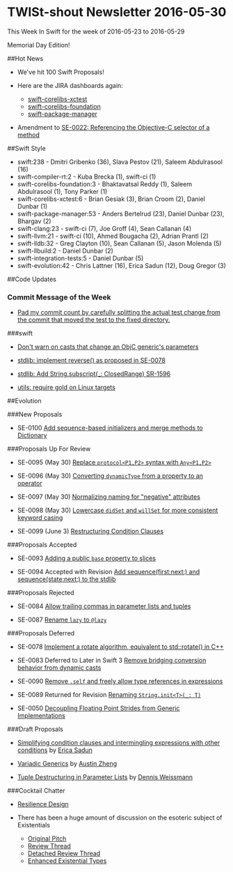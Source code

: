 # TWISt-shout Newsletter 2016-05-30
This Week In Swift for the week of 2016-05-23 to 2016-05-29

Memorial Day Edition!

##Hot News

* We've hit 100 Swift Proposals!

* Here are the JIRA dashboards again:
  * [swift-corelibs-xctest](https://bugs.swift.org/secure/Dashboard.jspa?selectPageId=10408)
  * [swift-corelibs-foundation](https://bugs.swift.org/secure/Dashboard.jspa?selectPageId=10410)
  * [swift-package-manager](https://bugs.swift.org/secure/Dashboard.jspa?selectPageId=10409)

* Amendment to [SE-0022: Referencing the Objective-C selector of a method](http://thread.gmane.org/gmane.comp.lang.swift.evolution/18273)

##Swift Style

* swift:238 - Dmitri Gribenko (36), Slava Pestov (21), Saleem Abdulrasool (16)
* swift-compiler-rt:2 - Kuba Brecka (1), swift-ci (1)
* swift-corelibs-foundation:3 - Bhaktavatsal Reddy (1), Saleem Abdulrasool (1), Tony Parker (1)
* swift-corelibs-xctest:6 - Brian Gesiak (3), Brian Croom (2), Daniel Dunbar (1)
* swift-package-manager:53 - Anders Bertelrud (23), Daniel Dunbar (23), Bhargav (2)
* swift-clang:23 - swift-ci (7), Joe Groff (4), Sean Callanan (4)
* swift-llvm:21 - swift-ci (10), Ahmed Bougacha (2), Adrian Prantl (2)
* swift-lldb:32 - Greg Clayton (10), Sean Callanan (5), Jason Molenda (5)
* swift-llbuild:2 - Daniel Dunbar (2)
* swift-integration-tests:5 - Daniel Dunbar (5)
* swift-evolution:42 - Chris Lattner (16), Erica Sadun (12), Doug Gregor (3)

##Code Updates

### Commit Message of the Week

* [Pad my commit count by carefully splitting the actual test change from the commit that moved the test to the fixed directory.](https://github.com/apple/swift/commit/5c83792a8f7bbe0ac76a9c011b0e9674db3972bc)

###swift
  
* [Don't warn on casts that change an ObjC generic's parameters](https://github.com/apple/swift/commit/a52c6ba29741e4e3c3bf917eb4bfbbd86db1dd39)

* [stdlib: implement reverse() as proposed in SE-0078](https://github.com/apple/swift/pull/2670/commits/296e2ae83545c511e621dbb41560153e159cfee6)

* [stdlib: Add String.subscript(_: ClosedRange<Index>) SR-1596](https://github.com/apple/swift/commit/eb7c39b4f950b703f78737708a87a607678bb6dc)
	
* [utils: require gold on Linux targets](https://github.com/apple/swift/commit/3b7b0d80919997ead4c9bb6d681c5739e22d34cc)

##Evolution

###New Proposals

* SE-0100 [Add sequence-based initializers and merge methods to Dictionary](https://github.com/apple/swift-evolution/blob/master/proposals/0100-add-sequence-based-init-and-merge-to-dictionary.md)

###Proposals Up For Review

* SE-0095 (May 30) [Replace `protocol<P1,P2>` syntax with `Any<P1,P2>`](https://github.com/apple/swift-evolution/blob/master/proposals/0095-any-as-existential.md)

* SE-0096 (May 30) [Converting `dynamicType` from a property to an operator](https://github.com/apple/swift-evolution/blob/master/proposals/0096-dynamictype.md)

* SE-0097 (May 30) [Normalizing naming for "negative" attributes](https://github.com/apple/swift-evolution/blob/master/proposals/0097-negative-attributes.md)

* SE-0098 (May 30) [Lowercase `didSet` and `willSet` for more consistent keyword casing](https://github.com/apple/swift-evolution/blob/master/proposals/0098-didset-capitalization.md)

* SE-0099 (June 3) [Restructuring Condition Clauses](https://github.com/apple/swift-evolution/blob/master/proposals/0099-conditionclauses.md)

###Proposals Accepted

* SE-0093 [Adding a public `base` property to slices](https://github.com/apple/swift-evolution/blob/master/proposals/0093-slice-base.md)

* SE-0094 Accepted with Revision [Add sequence(first:next:) and sequence(state:next:) to the stdlib](https://github.com/apple/swift-evolution/blob/master/proposals/0094-sequence-function.md)

###Proposals Rejected

* SE-0084 [Allow trailing commas in parameter lists and tuples](https://github.com/apple/swift-evolution/blob/master/proposals/0084-trailing-commas.md)

* SE-0087 [Rename `lazy` to `@lazy`](https://github.com/apple/swift-evolution/blob/master/proposals/0087-lazy-attribute.md)

###Proposals Deferred

* SE-0078 [Implement a rotate algorithm, equivalent to std::rotate() in C++](https://github.com/apple/swift-evolution/blob/master/proposals/0078-rotate-algorithm.md)

* SE-0083 Deferred to Later in Swift 3 [Remove bridging conversion behavior from dynamic casts](https://github.com/apple/swift-evolution/blob/master/proposals/0083-remove-bridging-from-dynamic-casts.md)
  
* SE-0090 [Remove `.self` and freely allow type references in expressions](https://github.com/apple/swift-evolution/blob/master/proposals/0090-remove-dot-self.md)
  
* SE-0089 Returned for Revision [Renaming `String.init<T>(_: T)`](https://github.com/apple/swift-evolution/blob/master/proposals/0089-rename-string-reflection-init.md)
	
* SE-0050 [Decoupling Floating Point Strides from Generic Implementations](https://github.com/apple/swift-evolution/blob/master/proposals/0050-floating-point-stride.md)
  
###Draft Proposals

* [Simplifying condition clauses and intermingling expressions with other conditions](https://gist.github.com/erica/74cfee56a597c0e0026a90ee4e49f160) by [Erica Sadun](mailto:erica@ericasadun.com)

* [Variadic Generics](https://github.com/austinzheng/swift-evolution/blob/az-variadic-generics/proposals/XXXX-variadic-generics.md) by [Austin Zheng](mailto:austinzheng@gmail.com)

* [Tuple Destructuring in Parameter Lists](https://github.com/dennisweissmann/swift-evolution/blob/tuple-destructuring/proposals/0000-tuple-destructuring.md) by [Dennis Weissmann](mailto:dennis@dennisweissmann.me)

###Cocktail Chatter

* [Resilience Design](https://github.com/apple/swift/blob/master/docs/LibraryEvolution.rst)

* There has been a huge amount of discussion on the esoteric subject of Existentials
  * [Original Pitch](http://thread.gmane.org/gmane.comp.lang.swift.evolution/17684)
  * [Review Thread](http://thread.gmane.org/gmane.comp.lang.swift.evolution/18349)
  * [Detached Review Thread](http://thread.gmane.org/gmane.comp.lang.swift.evolution/18518)
  * [Enhanced Existential Types](http://thread.gmane.org/gmane.comp.lang.swift.evolution/17418)
  
